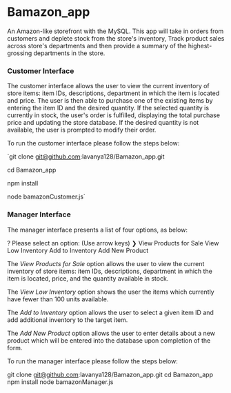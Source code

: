 # Bamazon_app

An Amazon-like storefront with the MySQL. This app will take in orders from customers and deplete stock from the store's inventory, Track product sales across store's departments and then provide a summary of the highest-grossing departments in the store.

### Customer Interface

The customer interface allows the user to view the current inventory of store items: item IDs, descriptions, department in which the item is located and price. The user is then able to purchase one of the existing items by entering the item ID and the desired quantity. If the selected quantity is currently in stock, the user's order is fulfilled, displaying the total purchase price and updating the store database. If the desired quantity is not available, the user is prompted to modify their order.

To run the customer interface please follow the steps below:

`git clone git@github.com:lavanya128/Bamazon_app.git


cd Bamazon_app


npm install


node bamazonCustomer.js`

### Manager Interface

The manager interface presents a list of four options, as below:

? Please select an option: (Use arrow keys)
❯ View Products for Sale 
View Low Inventory
Add to Inventory
Add New Product

The _View Products for Sale_ option allows the user to view the current inventory of store items: item IDs, descriptions, department in which the item is located, price, and the quantity available in stock.

The _View Low Inventory_ option shows the user the items which currently have fewer than 100 units available.

The _Add to Inventory_ option allows the user to select a given item ID and add additional inventory to the target item.

The _Add New Product_ option allows the user to enter details about a new product which will be entered into the database upon completion of the form.

To run the manager interface please follow the steps below:

git clone git@github.com:lavanya128/Bamazon_app.git
cd Bamazon_app
npm install
node bamazonManager.js

